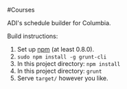 #Courses

ADI's schedule builder for Columbia.

Build instructions:

1. Set up [npm](http://www.npmjs.org/) (at least 0.8.0).
2. `sudo npm install -g grunt-cli`
3. In this project directory: `npm install`
4. In this project directory: `grunt`
5. Serve `target/` however you like.
